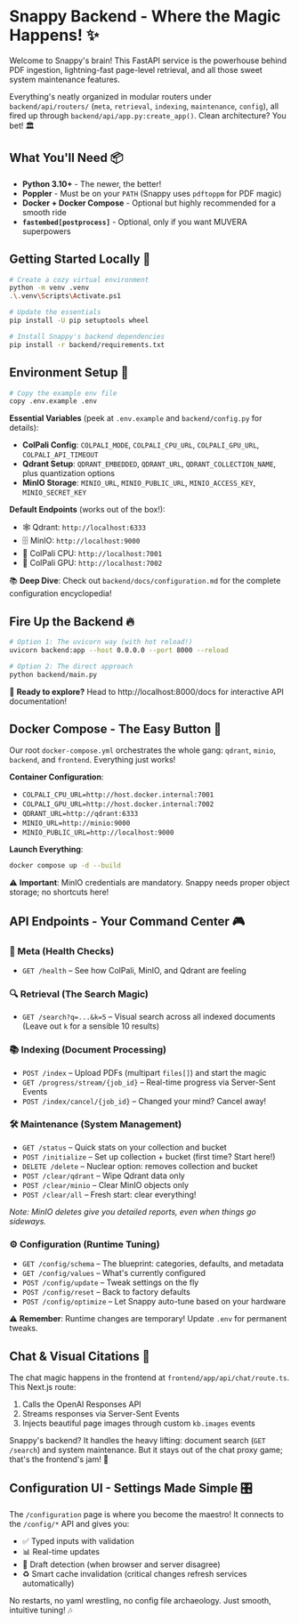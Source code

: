 # Snappy Backend - Where the Magic Happens! ✨

Welcome to Snappy's brain! This FastAPI service is the powerhouse behind PDF ingestion, lightning-fast page-level retrieval, and all those sweet system maintenance features. 

Everything's neatly organized in modular routers under `backend/api/routers/` (`meta`, `retrieval`, `indexing`, `maintenance`, `config`), all fired up through `backend/api/app.py:create_app()`. Clean architecture? You bet! 🏛️

## What You'll Need 📦

- **Python 3.10+** - The newer, the better!
- **Poppler** - Must be on your `PATH` (Snappy uses `pdftoppm` for PDF magic)
- **Docker + Docker Compose** - Optional but highly recommended for a smooth ride
- **`fastembed[postprocess]`** - Optional, only if you want MUVERA superpowers

## Getting Started Locally 🚀

```bash
# Create a cozy virtual environment
python -m venv .venv
.\.venv\Scripts\Activate.ps1

# Update the essentials
pip install -U pip setuptools wheel

# Install Snappy's backend dependencies
pip install -r backend/requirements.txt
```

## Environment Setup 🌟

```bash
# Copy the example env file
copy .env.example .env
```

**Essential Variables** (peek at `.env.example` and `backend/config.py` for details):

- **ColPali Config**: `COLPALI_MODE`, `COLPALI_CPU_URL`, `COLPALI_GPU_URL`, `COLPALI_API_TIMEOUT`
- **Qdrant Setup**: `QDRANT_EMBEDDED`, `QDRANT_URL`, `QDRANT_COLLECTION_NAME`, plus quantization options
- **MinIO Storage**: `MINIO_URL`, `MINIO_PUBLIC_URL`, `MINIO_ACCESS_KEY`, `MINIO_SECRET_KEY`

**Default Endpoints** (works out of the box!):
- 🕸️ Qdrant: `http://localhost:6333`
- 🗄️ MinIO: `http://localhost:9000`
- 🧠 ColPali CPU: `http://localhost:7001`
- 🚀 ColPali GPU: `http://localhost:7002`

📚 **Deep Dive**: Check out `backend/docs/configuration.md` for the complete configuration encyclopedia!

## Fire Up the Backend 🔥

```bash
# Option 1: The uvicorn way (with hot reload!)
uvicorn backend:app --host 0.0.0.0 --port 8000 --reload

# Option 2: The direct approach
python backend/main.py
```

🎉 **Ready to explore?** Head to http://localhost:8000/docs for interactive API documentation!

## Docker Compose - The Easy Button 🐳

Our root `docker-compose.yml` orchestrates the whole gang: `qdrant`, `minio`, `backend`, and `frontend`. Everything just works!

**Container Configuration**:
- `COLPALI_CPU_URL=http://host.docker.internal:7001`
- `COLPALI_GPU_URL=http://host.docker.internal:7002`
- `QDRANT_URL=http://qdrant:6333`
- `MINIO_URL=http://minio:9000`
- `MINIO_PUBLIC_URL=http://localhost:9000`

**Launch Everything**:
```bash
docker compose up -d --build
```

⚠️ **Important**: MinIO credentials are mandatory. Snappy needs proper object storage; no shortcuts here!

## API Endpoints - Your Command Center 🎮

### 💓 Meta (Health Checks)

- `GET /health` – See how ColPali, MinIO, and Qdrant are feeling

### 🔍 Retrieval (The Search Magic)

- `GET /search?q=...&k=5` – Visual search across all indexed documents  
  (Leave out `k` for a sensible 10 results)

### 📚 Indexing (Document Processing)

- `POST /index` – Upload PDFs (multipart `files[]`) and start the magic
- `GET /progress/stream/{job_id}` – Real-time progress via Server-Sent Events
- `POST /index/cancel/{job_id}` – Changed your mind? Cancel away!

### 🛠️ Maintenance (System Management)

- `GET /status` – Quick stats on your collection and bucket
- `POST /initialize` – Set up collection + bucket (first time? Start here!)
- `DELETE /delete` – Nuclear option: removes collection and bucket
- `POST /clear/qdrant` – Wipe Qdrant data only
- `POST /clear/minio` – Clear MinIO objects only
- `POST /clear/all` – Fresh start: clear everything!

*Note: MinIO deletes give you detailed reports, even when things go sideways.*

### ⚙️ Configuration (Runtime Tuning)

- `GET /config/schema` – The blueprint: categories, defaults, and metadata
- `GET /config/values` – What's currently configured
- `POST /config/update` – Tweak settings on the fly
- `POST /config/reset` – Back to factory defaults
- `POST /config/optimize` – Let Snappy auto-tune based on your hardware

⚠️ **Remember**: Runtime changes are temporary! Update `.env` for permanent tweaks.

## Chat & Visual Citations 💬

The chat magic happens in the frontend at `frontend/app/api/chat/route.ts`. This Next.js route:
1. Calls the OpenAI Responses API
2. Streams responses via Server-Sent Events
3. Injects beautiful page images through custom `kb.images` events

Snappy's backend? It handles the heavy lifting: document search (`GET /search`) and system maintenance. But it stays out of the chat proxy game; that's the frontend's jam! 🎵

## Configuration UI - Settings Made Simple 🎛️

The `/configuration` page is where you become the maestro! It connects to the `/config/*` API and gives you:
- ✅ Typed inputs with validation
- 📊 Real-time updates
- 💾 Draft detection (when browser and server disagree)
- ♻️ Smart cache invalidation (critical changes refresh services automatically)

No restarts, no yaml wrestling, no config file archaeology. Just smooth, intuitive tuning! 🎶
